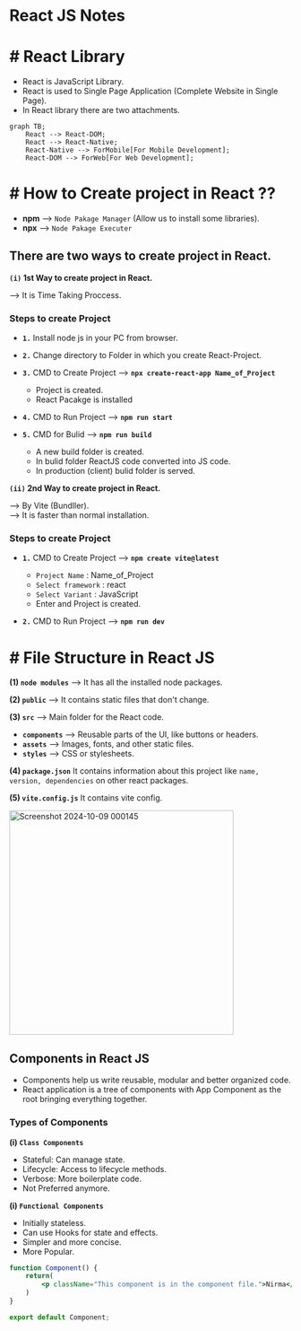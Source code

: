 # React JS Notes

# # React Library 

- React is JavaScript Library.
- React is used to Single Page Application (Complete Website in Single Page).
- In React library there are two attachments.

```mermaid
graph TB;    
    React --> React-DOM;
    React --> React-Native;
    React-Native --> ForMobile[For Mobile Development];
    React-DOM --> ForWeb[For Web Development];
```

# # How to Create project in React ??

- **npm** --> `Node Pakage Manager` (Allow us to install some libraries).
- **npx** --> `Node Pakage Executer`

## There are two ways to create project in React.

**`(i)` 1st Way to create project in React.**

--> It is Time Taking Proccess.  


### Steps to create Project

- **`1.`** Install node js in your PC from browser.
- **`2.`** Change directory to Folder in which you create React-Project.
- **`3.`** CMD to Create Project --> **`npx create-react-app Name_of_Project`**  
  - Project is created.
  - React Pacakge is installed

- **`4.`** CMD to Run Project --> **`npm run start`**

- **`5.`** CMD for Bulid --> **`npm run build`**  
  - A new build folder is created.
  - In bulid folder ReactJS code converted into JS code.
  - In production (client) bulid folder is served.

 
**`(ii)` 2nd Way to create project in React.**

--> By Vite (Bundller).  
--> It is faster than normal installation.

### Steps to create Project

- **`1.`** CMD to Create Project --> **`npm create vite@latest`**
  
  - `Project Name` : Name_of_Project
  - `Select framework` : react
  - `Select Variant` : JavaScript
  - Enter and Project is created.
 
- **`2.`** CMD to Run Project --> **`npm run dev`**

# # File Structure in React JS

**(1) `node modules`** --> It has all the installed node packages.  

**(2) `public`** -->  It contains static files that don't change. 

**(3) `src`** --> Main folder for the React code.  
- **`components`** --> Reusable parts of the UI, like buttons or headers.  
- **`assets`** --> Images, fonts, and other static files.  
- **`styles`** --> CSS or stylesheets.

**(4) `package.json`** It contains information about this project like `name, version, dependencies` on other react packages.  

**(5) `vite.config.js`** It contains vite config. 

<img src="https://github.com/user-attachments/assets/03e0a358-8668-49b7-9736-fb8c9b3fda3d" alt="Screenshot 2024-10-09 000145" width="400" >

## Components in React JS 

- Components help us write reusable, modular and better organized code.
- React application is a tree of components with App Component as the root bringing everything together.

### Types of Components 

**(i) `Class Components`**

- Stateful: Can manage state.  
- Lifecycle: Access to lifecycle methods.  
- Verbose: More boilerplate code.  
- Not Preferred anymore.

**(i) `Functional Components`**

- Initially stateless.  
- Can use Hooks for state and effects.  
- Simpler and more concise.  
- More Popular.

``` App.jsx
function Component() {
    return(
        <p className="This component is in the component file.">Nirma</p>
    )
}

export default Component;
```
